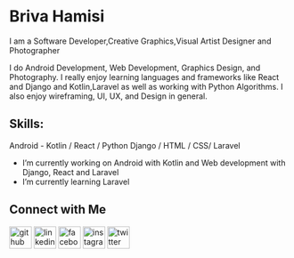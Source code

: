 # Briva Hamisi
I am a Software Developer,Creative Graphics,Visual Artist Designer and Photographer

I do Android Development, Web Development, Graphics Design, and Photography. I really enjoy learning languages and frameworks like React and Django and Kotlin,Laravel as well as working with Python Algorithms. I also enjoy wireframing, UI, UX, and Design in general.

## Skills: 
Android - Kotlin / React / Python Django / HTML / CSS/ Laravel

- I’m currently working on Android with Kotlin and Web development with Django, React and Laravel 
- I’m currently learning Laravel

## Connect with Me

[<img src='https://cdn.jsdelivr.net/npm/simple-icons@3.0.1/icons/github.svg' alt='github' height='40'>](https://github.com/BrivaHamisi)  [<img src='https://cdn.jsdelivr.net/npm/simple-icons@3.0.1/icons/linkedin.svg' alt='linkedin' height='40'>](https://www.linkedin.com/in/briva-hamisi/)  [<img src='https://cdn.jsdelivr.net/npm/simple-icons@3.0.1/icons/facebook.svg' alt='facebook' height='40'>](https://www.facebook.com/hamisi_briva)  [<img src='https://cdn.jsdelivr.net/npm/simple-icons@3.0.1/icons/instagram.svg' alt='instagram' height='40'>](https://www.instagram.com/hamisi_briva/)  [<img src='https://cdn.jsdelivr.net/npm/simple-icons@3.0.1/icons/twitter.svg' alt='twitter' height='40'>](https://twitter.com/hamisi_briva)  

